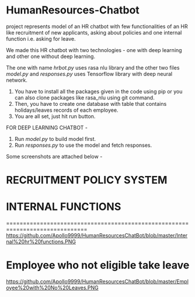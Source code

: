 # HumanResources-Chatbot
project represents model of an HR chatbot with few functionalities of an HR like recruitment of new applicants, asking about policies and one internal function i.e. asking for leave.

We made this HR chatbot with two technologies - one with deep learning and other one without deep learning.

The one with name *hrbot.py* uses rasa nlu library and the other two files *model.py* and *responses.py* uses Tensorflow library with deep neural network.

1. You have to install all the packages given in the code using pip or you can also clone packages like rasa_nlu using git command.
2. Then, you have to create one database with table that contains holidays/leaves records of each employee.
3. You are all set, just hit run button.

FOR DEEP LEARNING CHATBOT - 
1. Run *model.py* to build model first.
2. Run *responses.py* to use the model and fetch responses.

Some screenshots are attached below - 


# RECRUITMENT POLICY SYSTEM

# INTERNAL FUNCTIONS

==============================================================================
https://github.com/Apollo9999/HumanResourcesChatBot/blob/master/Internal%20hr%20functions.PNG

# Employee who not eligible take leave

https://github.com/Apollo9999/HumanResourcesChatBot/blob/master/Employee%20with%20No%20Leaves.PNG
